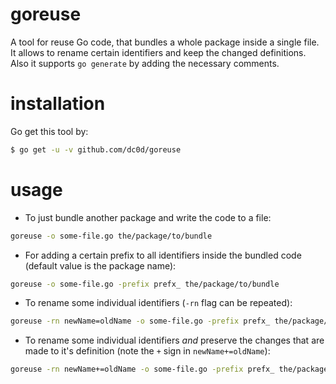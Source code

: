 # goreuse
A tool for reuse Go code, that bundles a whole package inside a single file. It allows to rename certain identifiers and keep the changed definitions. Also it supports `go generate` by adding the necessary comments.

# installation

Go get this tool by:

```bash
$ go get -u -v github.com/dc0d/goreuse
```

# usage

- To just bundle another package and write the code to a file:

```bash
goreuse -o some-file.go the/package/to/bundle
```

- For adding a certain prefix to all identifiers inside the bundled code (default value is the package name):

```bash
goreuse -o some-file.go -prefix prefx_ the/package/to/bundle
```

- To rename some individual identifiers (`-rn` flag can be repeated):

```bash
goreuse -rn newName=oldName -o some-file.go -prefix prefx_ the/package/to/bundle
```


- To rename some individual identifiers _and_ preserve the changes that are made to it's definition (note the `+` sign in `newName+=oldName`):

```bash
goreuse -rn newName+=oldName -o some-file.go -prefix prefx_ the/package/to/bundle
```
